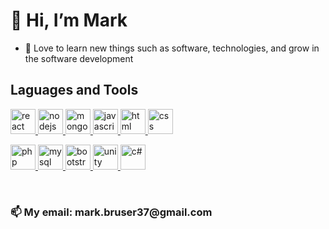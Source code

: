 # 👋 Hi, I’m Mark

- 👀 Love to learn new things such as software, technologies, and grow in the software development 


## Laguages and Tools 
<p>

  <a href="https://reactjs.org/">
    <img alt="react" src="https://user-images.githubusercontent.com/105708108/179501244-312777d8-190c-452f-8d5c-42b25367e7a5.png" width="40" height="40"/>
  </a>
  
  <a href="https://nodejs.org/en/">
    <img alt="nodejs" src="https://user-images.githubusercontent.com/105708108/179501101-a1854b00-b397-4fbb-af50-d45342ae3ff2.png" width="40" height="40"/>
  </a>
  
  <a href="https://www.mongodb.com/">
    <img alt="mongodb" src="https://cdn.icon-icons.com/icons2/2415/PNG/512/mongodb_original_wordmark_logo_icon_146425.png" width="40" height="40"/>
  </a>
  
  <a href="https://www.w3schools.com/js/">
    <img alt='javascript' src="https://user-images.githubusercontent.com/105708108/179499771-db586db7-1058-4ba5-9ec0-30164fe3a5f4.png" width="40" height="40"/>
  </a> 
 
  <a href="https://www.w3schools.com/html/">
    <img alt="html" src="https://user-images.githubusercontent.com/105708108/179500788-54faf592-924b-4121-ae04-ff4bf0df9372.png" width="40" height="40"/>
  </a>
  
  <a href="https://www.w3schools.com/css/">
    <img alt="css" src="https://user-images.githubusercontent.com/105708108/179493920-a06948f9-7a89-4c87-a741-0b1c3366e41d.png" width="40" height="40"/>
  </a>
</p>
<p>
   <a href="https://www.php.net/">
    <img alt="php" src="https://user-images.githubusercontent.com/105708108/179523730-026d0359-4e78-4bf4-a00e-c78ce04f2889.png" width="40" height="40"/>
  </a>
 
  <a href="https://www.mysql.com/">
    <img alt="mysql" src="https://user-images.githubusercontent.com/105708108/179523524-f9f97557-37c4-43b1-8db1-eb9cb31801dd.png" width="40" height="40"/>
  </a>
 
  <a href="https://getbootstrap.com/">
    <img alt="bootstrap" src="https://user-images.githubusercontent.com/105708108/179523089-3dd6af89-d5a1-43ad-b5d7-759eaf7ad21c.png" width="40" height="40"/>
  </a>
  
   <a href="https://unity.com/">
    <img alt="unity" src="https://user-images.githubusercontent.com/105708108/179514927-a74a9fe1-9103-4c0a-9a1f-e7bdb4ab0c9d.png" width="40" height="40"/>
  </a>
  
   <a href="https://www.w3schools.com/cs/index.php">
    <img alt="c#" src="https://user-images.githubusercontent.com/105708108/179524118-9d806ca1-d457-45f2-a7f7-20eaf8ab22b9.png" width="40" height="40"/>
  </a>
  
</p>

<br/>

<h3> 📫 My email: mark.bruser37@gmail.com </h3>

<!---
MarkBr37/MarkBr37 is a ✨ special ✨ repository because its `README.md` (this file) appears on your GitHub profile.
You can click the Preview link to take a look at your changes.

- 🌱 I’m currently learning ...
- 💞️ I’m looking to collaborate on ...
--->

